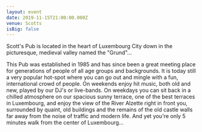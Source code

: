 ```yaml
---
layout: event
date: 2019-11-15T21:00:00.000Z
venue: Scotts
isBig: false
---
```


Scott's Pub is located in the heart of Luxembourg City down in the picturesque, medieval valley named the "Grund"...

This Pub was established in 1985 and has since been a great meeting place for generations of people of all age groups and backgrounds. It is today still a very popular hot-spot where you can go out and mingle with a fun, international crowd of people. On weekends enjoy hit music, both old and new, played by our DJ's or live-bands. On weekdays you can sit back in a chilled atmosphere on our spacious sunny terrace, one of the best terraces in Luxembourg, and enjoy the view of the River Alzette right in front you, surrounded by quaint, old buildings and the remains of the old castle walls far away from the noise of traffic and modern life. And yet you're only 5 minutes walk from the center of Luxembourg...
